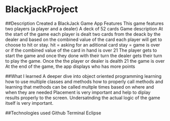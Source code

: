# BlackjackProject

##Description
Created a BlackJack Game App 
Features
	This game features two players (a player and a dealer)
	A deck of 52 cards 
Game description
At the start of the game each player is dealt two cards from the deack by the dealer and based on the combined value of the card
each player will get to choose to hit or stay. 
	hit = asking for an aditional card 
	stay = game is over or if the combined value of the card in hand is over 21
The player gets to start the game and once they done with their turn the dealer gets their turn to play the game.
Once the  the player or dealer is dealth 21 the game is over 
At the end of the game, the app displays who has more points 

##What I learned 
A deeper dive into object oriented programming
learning how to use multiple classes and methods 
how to properly call methods and learning that methods can be called multple times based on where and when they are needed
Placement is very important and help to diplay results properly to the screen.
Undersatnding the actual logic of the game itself is very important. 


##Technologies used 
Github
Terminal
Eclipse
